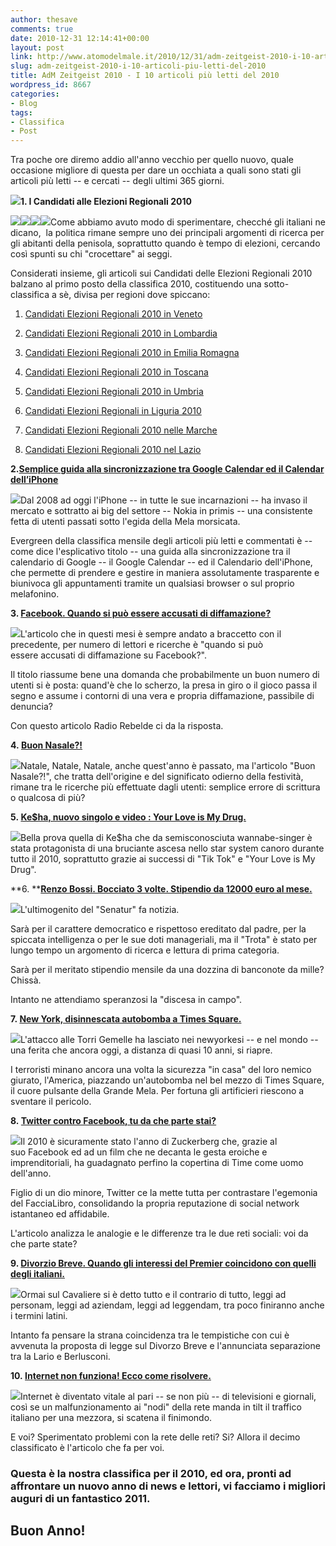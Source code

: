 ```yaml
---
author: thesave
comments: true
date: 2010-12-31 12:14:41+00:00
layout: post
link: http://www.atomodelmale.it/2010/12/31/adm-zeitgeist-2010-i-10-articoli-piu-letti-del-2010/
slug: adm-zeitgeist-2010-i-10-articoli-piu-letti-del-2010
title: AdM Zeitgeist 2010 - I 10 articoli più letti del 2010
wordpress_id: 8667
categories:
- Blog
tags:
- Classifica
- Post
---
```


Tra poche ore diremo addio all'anno vecchio per quello nuovo, quale occasione migliore di questa per dare un occhiata a quali sono stati gli articoli più letti -- e cercati -- degli ultimi 365 giorni.


![](http://www.atomodelmale.it/wp-content/uploads/2010/12/Grafico.jpg)**1. I Candidati alle Elezioni Regionali 2010**




![](http://www.atomodelmale.it/wp-content/uploads/2010/03/RegionaliVeneto2010.png)![](http://www.atomodelmale.it/wp-content/uploads/2010/03/RegionaliToscana2010.png)![](http://www.atomodelmale.it/wp-content/uploads/2010/03/RegionaliLombardia2010.png)![](http://www.atomodelmale.it/wp-content/uploads/2010/03/RegionaliEmiliaRomagna2010.png)Come abbiamo avuto modo di sperimentare, checché gli italiani ne dicano,  la politica rimane sempre uno dei principali argomenti di ricerca per gli abitanti della penisola, soprattutto quando è tempo di elezioni, cercando così spunti su chi "crocettare" ai seggi.




Considerati insieme, gli articoli sui Candidati delle Elezioni Regionali 2010 balzano al primo posto della classifica 2010, costituendo una sotto-classifica a sè, divisa per regioni dove spiccano:






	
  1. [Candidati Elezioni Regionali 2010 in Veneto](http://www.atomodelmale.it/2010/02/15/candidati-elezioni-regionali-2010-in-veneto/)

	
  2. [Candidati Elezioni Regionali 2010 in Lombardia](http://www.atomodelmale.it/2010/02/14/candidati-elezioni-regionali-2010-in-lombardia/)

	
  3. [Candidati Elezioni Regionali 2010 in Emilia Romagna](http://www.atomodelmale.it/2010/02/20/candidati-elezioni-regionali-in-emilia-romagna-2010/)

	
  4. [Candidati Elezioni Regionali 2010 in Toscana](http://www.atomodelmale.it/2010/02/21/candidati-elezioni-regionali-2010-in-toscana/)

	
  5. [Candidati Elezioni Regionali 2010 in Umbria](http://www.atomodelmale.it/2010/02/21/candidati-elezioni-regionali-2010-in-umbria/)

	
  6. [Candidati Elezioni Regionali in Liguria 2010](http://www.atomodelmale.it/2010/02/17/candidati-elezioni-regionali-in-liguria-2010/)

	
  7. [Candidati Elezioni Regionali 2010 nelle Marche](http://www.atomodelmale.it/2010/03/01/candidati-elezioni-regionali-2010-nelle-marche/)

	
  8. [Candidati Elezioni Regionali 2010 nel Lazio](http://www.atomodelmale.it/2010/02/27/candidati-elezioni-regionali-2010-nel-lazio/)


<!-- more -->

**2.[Semplice guida alla sincronizzazione tra Google Calendar ed il Calendar dell’iPhone](http://www.atomodelmale.it/2009/08/16/semplice-guida-alla-sincronizzazione-tra-google-calendar-ed-il-calendar-delliphone/)**

![](http://www.atomodelmale.it/wp-content/uploads/2010/08/Calendar-iPhone.png)Dal 2008 ad oggi l'iPhone -- in tutte le sue incarnazioni -- ha invaso il mercato e sottratto ai big del settore -- Nokia in primis -- una consistente fetta di utenti passati sotto l'egida della Mela morsicata.

Evergreen della classifica mensile degli articoli più letti e commentati è -- come dice l'esplicativo titolo -- una guida alla sincronizzazione tra il calendario di Google -- il Google Calendar -- ed il Calendario dell'iPhone, che permette di prendere e gestire in maniera assolutamente trasparente e biunivoca gli appuntamenti tramite un qualsiasi browser o sul proprio melafonino.

**3. [Facebook. Quando si può essere accusati di diffamazione?](http://www.atomodelmale.it/2009/05/16/facebook-quando-si-puo-essere-accusati-di-diffamazione/)**

![](http://www.atomodelmale.it/wp-content/uploads/2010/08/Facebook-Diffamazione.png)L'articolo che in questi mesi è sempre andato a braccetto con il precedente, per numero di lettori e ricerche è "quando si può essere accusati di diffamazione su Facebook?".

Il titolo riassume bene una domanda che probabilmente un buon numero di utenti si è posta: quand'è che lo scherzo, la presa in giro o il gioco passa il segno e assume i contorni di una vera e propria diffamazione, passibile di denuncia?

Con questo articolo Radio Rebelde ci da la risposta.

**4. [Buon Nasale?!](http://www.atomodelmale.it/2007/12/25/buon-nasale/)**

![](http://www.atomodelmale.it/wp-content/uploads/2010/12/BabboNasale.png)Natale, Natale, Natale, anche quest'anno è passato, ma l'articolo "Buon Nasale?!", che tratta dell'origine e del significato odierno della festività, rimane tra le ricerche più effettuate dagli utenti: semplice errore di scrittura o qualcosa di più?

**5. [Ke$ha, nuovo singolo e video : Your Love is My Drug.](http://www.atomodelmale.it/2010/05/16/keha-nuovo-singolo-e-video-your-love-is-my-drug/)**

![](http://www.atomodelmale.it/wp-content/uploads/2010/10/Kesha.png)Bella prova quella di Ke$ha che da semisconosciuta wannabe-singer è stata protagonista di una bruciante ascesa nello star system canoro durante tutto il 2010, soprattutto grazie ai successi di "Tik Tok" e "Your Love is My Drug".

**6. ****[Renzo Bossi. Bocciato 3 volte. Stipendio da 12000 euro al mese.](http://www.atomodelmale.it/2009/09/28/renzo-bossi-bocciato-3-volte-stipendio-da-12000-euro-al-mese/)**

![](http://www.atomodelmale.it/wp-content/uploads/2010/04/RenzoBossi.png)L'ultimogenito del "Senatur" fa notizia.

Sarà per il carattere democratico e rispettoso ereditato dal padre, per la spiccata intelligenza o per le sue doti manageriali, ma il "Trota" è stato per lungo tempo un argomento di ricerca e lettura di prima categoria.

Sarà per il meritato stipendio mensile da una dozzina di banconote da mille? Chissà.

Intanto ne attendiamo speranzosi la "discesa in campo".

**7. [New York, disinnescata autobomba a Times Square.](http://www.atomodelmale.it/2010/05/02/new-york-disinnescata-autobomba-a-times-square/)**

![](http://www.atomodelmale.it/wp-content/uploads/2010/11/NYBomb.png)L'attacco alle Torri Gemelle ha lasciato nei newyorkesi -- e nel mondo -- una ferita che ancora oggi, a distanza di quasi 10 anni, si riapre.

I terroristi minano ancora una volta la sicurezza "in casa" del loro nemico giurato, l'America, piazzando un'autobomba nel bel mezzo di Times Square, il cuore pulsante della Grande Mela. Per fortuna gli artificieri riescono a sventare il pericolo.

**8. [Twitter contro Facebook, tu da che parte stai?](http://www.atomodelmale.it/2009/01/29/twitter-contro-facebook-tu-da-che-parte-stai/)**

![](http://www.atomodelmale.it/wp-content/uploads/2010/12/TwitterVsFacebook.png)Il 2010 è sicuramente stato l'anno di Zuckerberg che, grazie al suo Facebook ed ad un film che ne decanta le gesta eroiche e imprenditoriali, ha guadagnato perfino la copertina di Time come uomo dell'anno.

Figlio di un dio minore, Twitter ce la mette tutta per contrastare l'egemonia del FacciaLibro, consolidando la propria reputazione di social network istantaneo ed affidabile.

L'articolo analizza le analogie e le differenze tra le due reti sociali: voi da che parte state?

**9. [Divorzio Breve. Quando gli interessi del Premier coincidono con quelli degli italiani.](http://www.atomodelmale.it/2010/01/17/divorzio-breve-quando-gli-interessi-del-premier-coincidono-con-quelli-degli-italiani/)**

![](http://www.atomodelmale.it/wp-content/uploads/2010/02/Divorzio-Breve.png)Ormai sul Cavaliere si è detto tutto e il contrario di tutto, leggi ad personam, leggi ad aziendam, leggi ad leggendam, tra poco finiranno anche i termini latini.

Intanto fa pensare la strana coincidenza tra le tempistiche con cui è avvenuta la proposta di legge sul Divorzo Breve e l'annunciata separazione tra la Lario e Berlusconi.

**10. [Internet non funziona! Ecco come risolvere.](http://www.atomodelmale.it/2010/09/22/internet-non-funziona-ecco-come-risolvere/)**

![](http://www.atomodelmale.it/wp-content/uploads/2010/10/NoInternet1.png)Internet è diventato vitale al pari -- se non più -- di televisioni e giornali, così se un malfunzionamento ai "nodi" della rete manda in tilt il traffico italiano per una mezzora, si scatena il finimondo.

E voi? Sperimentato problemi con la rete delle reti? Si? Allora il decimo classificato è l'articolo che fa per voi.


### Questa è la nostra classifica per il 2010, ed ora, pronti ad affrontare un nuovo anno di news e lettori, vi facciamo i migliori auguri di un fantastico 2011.




## Buon Anno!
